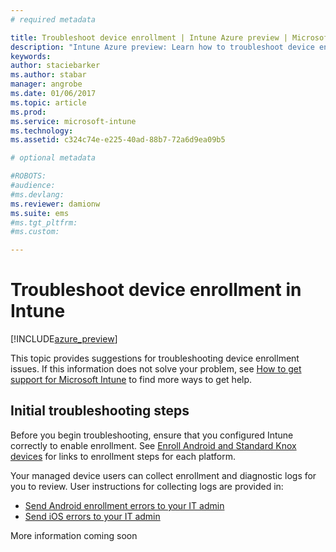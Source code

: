 ```yaml
---
# required metadata

title: Troubleshoot device enrollment | Intune Azure preview | Microsoft Docs
description: "Intune Azure preview: Learn how to troubleshoot device enrollment."
keywords:
author: staciebarker
ms.author: stabar
manager: angrobe
ms.date: 01/06/2017
ms.topic: article
ms.prod:
ms.service: microsoft-intune
ms.technology:
ms.assetid: c324c74e-e225-40ad-88b7-72a6d9ea09b5

# optional metadata

#ROBOTS:
#audience:
#ms.devlang:
ms.reviewer: damionw
ms.suite: ems
#ms.tgt_pltfrm:
#ms.custom:

---
```


# Troubleshoot device enrollment in Intune

[!INCLUDE[azure_preview](../includes/azure_preview.md)]

This topic provides suggestions for troubleshooting device enrollment issues. If this information does not solve your problem, see [How to get support for Microsoft Intune](https://docs.microsoft.com/intune/troubleshoot/how-to-get-support-for-microsoft-intune) to find more ways to get help.


## Initial troubleshooting steps

Before you begin troubleshooting, ensure that you configured Intune correctly to enable enrollment. See [Enroll Android and Standard Knox devices](/intune-azure/enroll-devices/enroll-android-and-knox-standard-devices.md) for links to enrollment steps for each platform.

Your managed device users can collect enrollment and diagnostic logs for you to review. User instructions for collecting logs are provided in:

- [Send Android enrollment errors to your IT admin](https://docs.microsoft.com/intune/enduser/send-enrollment-errors-to-your-it-admin-android)
- [Send iOS errors to your IT admin](https://docs.microsoft.com/intune/enduser/send-errors-to-your-it-admin-ios)

More information coming soon